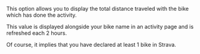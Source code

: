 This option allows you to display the total distance traveled with the bike which has done the activity.  

This value is displayed alongside your bike name in an activity page and is refreshed each 2 hours.  

Of course, it implies that you have declared at least 1 bike in Strava.
